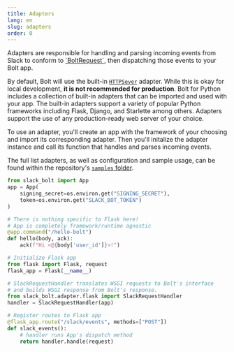 ```yaml
---
title: Adapters
lang: en
slug: adapters
order: 0
---
```


<div class="section-content">
Adapters are responsible for handling and parsing incoming events from Slack to conform to <a href="https://github.com/slackapi/bolt-python/blob/main/slack_bolt/request/request.py">`BoltRequest`</a>, then dispatching those events to your Bolt app.

By default, Bolt will use the built-in <a href="https://docs.python.org/3/library/http.server.html">`HTTPSever`</a> adapter. While this is okay for local development, <b>it is not recommended for production</b>. Bolt for Python includes a collection of built-in adapters that can be imported and used with your app. The built-in adapters support a variety of popular Python frameworks including Flask, Django, and Starlette among others. Adapters support the use of any production-ready web server of your choice.

To use an adapter, you'll create an app with the framework of your choosing and import its corresponding adapter. Then you'll initalize the adapter instance and call its function that handles and parses incoming events.

The full list adapters, as well as configuration and sample usage, can be found within the repository's <a href="https://github.com/slackapi/bolt-python/tree/main/samples">`samples` folder</a>.
</div>

```python
from slack_bolt import App
app = App(
    signing_secret=os.environ.get("SIGNING_SECRET"),
    token=os.environ.get("SLACK_BOT_TOKEN")
)

# There is nothing specific to Flask here!
# App is completely framework/runtime agnostic
@app.command("/hello-bolt")
def hello(body, ack):
    ack(f"Hi <@{body['user_id']}>!")

# Initialize Flask app
from flask import Flask, request
flask_app = Flask(__name__)

# SlackRequestHandler translates WSGI requests to Bolt's interface
# and builds WSGI response from Bolt's response.
from slack_bolt.adapter.flask import SlackRequestHandler
handler = SlackRequestHandler(app)

# Register routes to Flask app
@flask_app.route("/slack/events", methods=["POST"])
def slack_events():
    # handler runs App's dispatch method
    return handler.handle(request)
```
